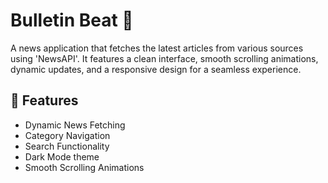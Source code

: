 # Bulletin Beat 📰

A news application that fetches the latest articles from various sources using 'NewsAPI'. It features a clean interface, smooth scrolling animations, dynamic updates, and a responsive design for a seamless experience.

## 🧐 Features

- Dynamic News Fetching
- Category Navigation
- Search Functionality
- Dark Mode theme
- Smooth Scrolling Animations

